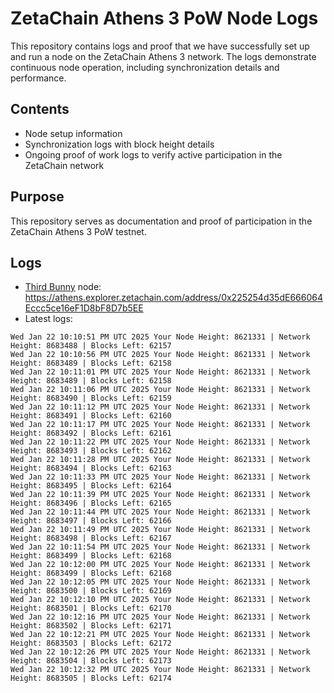 # ZetaChain Athens 3 PoW Node Logs
This repository contains logs and proof that we have successfully set up and run a node on the ZetaChain Athens 3 network. The logs demonstrate continuous node operation, including synchronization details and performance.

## Contents
- Node setup information
- Synchronization logs with block height details
- Ongoing proof of work logs to verify active participation in the ZetaChain network

## Purpose
This repository serves as documentation and proof of participation in the ZetaChain Athens 3 PoW testnet.

## Logs

- [Third Bunny](https://thirdbunny.xyz/) node: https://athens.explorer.zetachain.com/address/0x225254d35dE666064Eccc5ce16eF1D8bF8D7b5EE
- Latest logs:
```
Wed Jan 22 10:10:51 PM UTC 2025 Your Node Height: 8621331 | Network Height: 8683488 | Blocks Left: 62157
Wed Jan 22 10:10:56 PM UTC 2025 Your Node Height: 8621331 | Network Height: 8683489 | Blocks Left: 62158
Wed Jan 22 10:11:01 PM UTC 2025 Your Node Height: 8621331 | Network Height: 8683489 | Blocks Left: 62158
Wed Jan 22 10:11:06 PM UTC 2025 Your Node Height: 8621331 | Network Height: 8683490 | Blocks Left: 62159
Wed Jan 22 10:11:12 PM UTC 2025 Your Node Height: 8621331 | Network Height: 8683491 | Blocks Left: 62160
Wed Jan 22 10:11:17 PM UTC 2025 Your Node Height: 8621331 | Network Height: 8683492 | Blocks Left: 62161
Wed Jan 22 10:11:22 PM UTC 2025 Your Node Height: 8621331 | Network Height: 8683493 | Blocks Left: 62162
Wed Jan 22 10:11:28 PM UTC 2025 Your Node Height: 8621331 | Network Height: 8683494 | Blocks Left: 62163
Wed Jan 22 10:11:33 PM UTC 2025 Your Node Height: 8621331 | Network Height: 8683495 | Blocks Left: 62164
Wed Jan 22 10:11:39 PM UTC 2025 Your Node Height: 8621331 | Network Height: 8683496 | Blocks Left: 62165
Wed Jan 22 10:11:44 PM UTC 2025 Your Node Height: 8621331 | Network Height: 8683497 | Blocks Left: 62166
Wed Jan 22 10:11:49 PM UTC 2025 Your Node Height: 8621331 | Network Height: 8683498 | Blocks Left: 62167
Wed Jan 22 10:11:54 PM UTC 2025 Your Node Height: 8621331 | Network Height: 8683499 | Blocks Left: 62168
Wed Jan 22 10:12:00 PM UTC 2025 Your Node Height: 8621331 | Network Height: 8683499 | Blocks Left: 62168
Wed Jan 22 10:12:05 PM UTC 2025 Your Node Height: 8621331 | Network Height: 8683500 | Blocks Left: 62169
Wed Jan 22 10:12:10 PM UTC 2025 Your Node Height: 8621331 | Network Height: 8683501 | Blocks Left: 62170
Wed Jan 22 10:12:16 PM UTC 2025 Your Node Height: 8621331 | Network Height: 8683502 | Blocks Left: 62171
Wed Jan 22 10:12:21 PM UTC 2025 Your Node Height: 8621331 | Network Height: 8683503 | Blocks Left: 62172
Wed Jan 22 10:12:26 PM UTC 2025 Your Node Height: 8621331 | Network Height: 8683504 | Blocks Left: 62173
Wed Jan 22 10:12:32 PM UTC 2025 Your Node Height: 8621331 | Network Height: 8683505 | Blocks Left: 62174
```

